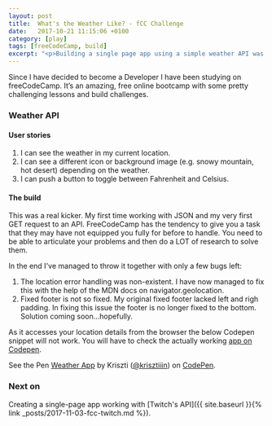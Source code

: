 ```yaml
---
layout: post
title:  What's the Weather Like? - fCC Challenge
date:   2017-10-21 11:15:06 +0100
category: [play]
tags: [freeCodeCamp, build]
excerpt: "<p>Building a single page app using a simple weather API was one of the fCC challenges. Read on for the user story and what gave me a headache.</p>"
---
```


Since I have decided to become a Developer I have been studying on freeCodeCamp. It’s an amazing, free online bootcamp with some pretty challenging lessons and build challenges.

### Weather API

#### User stories

1. I can see the weather in my current location.
2. I can see a different icon or background image (e.g. snowy mountain, hot desert) depending on the weather.
3. I can push a button to toggle between Fahrenheit and Celsius.

#### The build

This was a real kicker. My first time working with JSON and my very first GET request to an API. FreeCodeCamp has the tendency to give you a task that they may have not equipped you fully for before to handle. You need to be able to articulate your problems and then do a LOT of research to solve them.

In the end I've managed to throw it together with only a few bugs left:

1. The location error handling was non-existent. I have now managed to fix this with the help of the MDN docs on navigator.geolocation.
2. Fixed footer is not so fixed. My original fixed footer lacked left and righ padding. In fixing this issue the footer is no longer fixed to the bottom. Solution coming soon...hopefully.

As it accesses your location details from the browser the below Codepen snippet will not work. You will have to check the actually working [app on Codepen](https://codepen.io/krisztiiin/pen/oGmqrp/?editors=0010).

<p class="codepen" data-default-tab="js,result" data-embed-version="2" data-height="500" data-pen-title="Weather App" data-slug-hash="oGmqrp" data-theme-id="0" data-user="krisztiiin">See the Pen <a href="https://codepen.io/krisztiiin/pen/oGmqrp/">Weather App</a> by Kriszti (<a href="https://codepen.io/krisztiiin">@krisztiiin</a>) on <a href="https://codepen.io">CodePen</a>.</p>
<script async src="https://production-assets.codepen.io/assets/embed/ei.js"></script>

### Next on

Creating a single-page app working with [Twitch's API]({{ site.baseurl }}{% link _posts/2017-11-03-fcc-twitch.md %}).